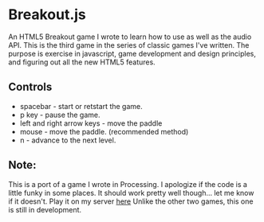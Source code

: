 Breakout.js
======

An HTML5 Breakout game I wrote to learn how to use  <canvas> as well as the audio API. This is the third game in the
series of classic games I've written. The purpose is exercise in javascript, game development and design principles, and 
figuring out all the new HTML5 features.

Controls
------------
* spacebar - start or retstart the game.
* p key - pause the game.
* left and right arrow keys - move the paddle
* mouse - move the paddle. (recommended method)
* n - advance to the next level.

Note:
------
This is a port of a game I wrote in Processing. I apologize if the code is a little funky in some places. It should work pretty well though... let me know if it doesn't.
Play it on my server [here](http://projects-galcohen.rhcloud.com/breakout/) 
Unlike the other two games, this one is still in development. 

